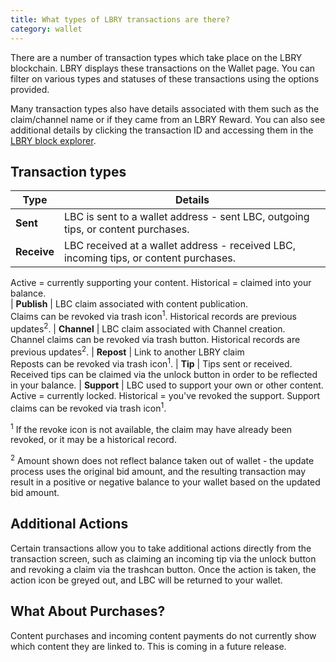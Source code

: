 ```yaml
---
title: What types of LBRY transactions are there?
category: wallet
---
```


There are a number of transaction types which take place on the LBRY blockchain. LBRY displays these transactions on the Wallet page. You can filter on various types and statuses of these transactions using the options provided. 

Many transaction types also have details associated with them such as the claim/channel name or if they came from an LBRY Reward. You can also see additional details by clicking the transaction ID and accessing them in the [LBRY block explorer](https://explorer.lbry.com).

## Transaction types

| Type        | Details |
------------- | ---------------
| **Sent** | LBC is sent to a wallet address - sent LBC, outgoing tips, or content purchases.
| **Receive** | LBC received at a wallet address - received LBC, incoming tips, or content purchases.<br/> 
Active = currently supporting your content. Historical = claimed into your balance.  
| **Publish** | LBC claim associated with content publication.<br/>Claims can be revoked via trash icon<sup>1</sup>. Historical records are previous updates<sup>2</sup>.
| **Channel** | LBC claim associated with Channel creation.<br/>Channel claims can be revoked via trash button. Historical records are previous updates<sup>2</sup>.
| **Repost** | Link to another LBRY claim <br/>Reposts can be revoked via trash icon<sup>1</sup>.
| **Tip** | Tips sent or received. Received tips can be claimed via the unlock button in order to be reflected in your balance.
| **Support** | LBC used to support your own or other content.<br/> 
Active = currently locked. Historical = you've revoked the support. Support claims can be revoked via trash icon<sup>1</sup>. 

<sup>1</sup> If the revoke icon is not available, the claim may have already been revoked, or it may be a historical record.

<sup>2</sup> Amount shown does not reflect balance taken out of wallet - the update process uses the original bid amount, and the resulting transaction may result in a positive or negative balance to your wallet based on the updated bid amount.

## Additional Actions

Certain transactions allow you to take additional actions directly from the transaction screen, such as claiming an incoming tip via the unlock button and revoking a claim via the trashcan button. Once the action is taken, the action icon be greyed out, and LBC will be returned to your wallet. 

## What About Purchases?

Content purchases and incoming content payments do not currently show which content they are linked to. This is coming in a future release.

